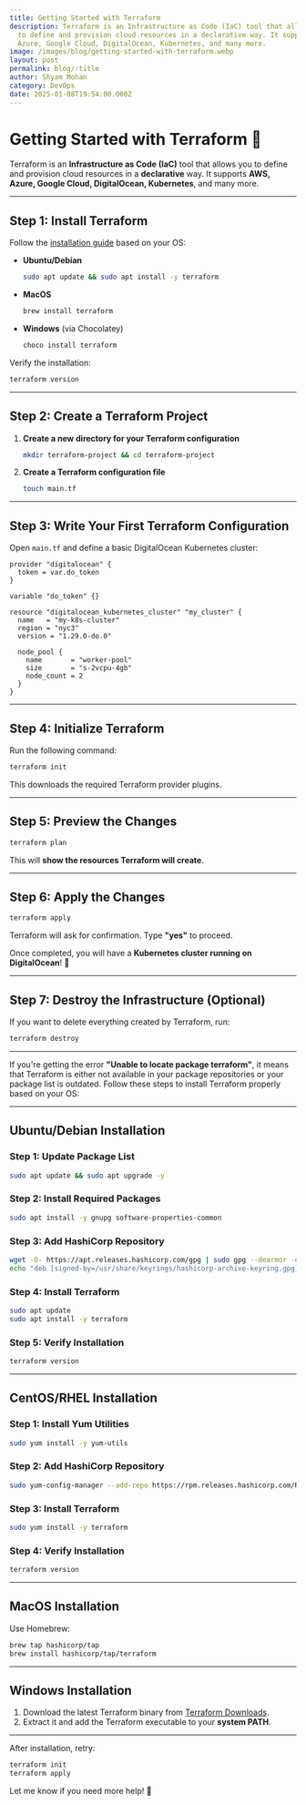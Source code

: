 ```yaml
---
title: Getting Started with Terraform
description: Terraform is an Infrastructure as Code (IaC) tool that allows you
  to define and provision cloud resources in a declarative way. It supports AWS,
  Azure, Google Cloud, DigitalOcean, Kubernetes, and many more.
image: /images/blog/getting-started-with-terraform.webp
layout: post
permalink: blog/:title
author: Shyam Mohan
category: DevOps
date: 2025-01-08T19:54:00.000Z
---
```

# **Getting Started with Terraform 🚀**

Terraform is an **Infrastructure as Code (IaC)** tool that allows you to define and provision cloud resources in a **declarative** way. It supports **AWS, Azure, Google Cloud, DigitalOcean, Kubernetes**, and many more.

---

## **Step 1: Install Terraform**
Follow the [installation guide](https://developer.hashicorp.com/terraform/tutorials/aws-get-started/install-cli) based on your OS:

- **Ubuntu/Debian**
  ```bash
  sudo apt update && sudo apt install -y terraform
  ```
- **MacOS**
  ```bash
  brew install terraform
  ```
- **Windows** (via Chocolatey)
  ```powershell
  choco install terraform
  ```

Verify the installation:
```bash
terraform version
```

---

## **Step 2: Create a Terraform Project**
1. **Create a new directory for your Terraform configuration**
   ```bash
   mkdir terraform-project && cd terraform-project
   ```

2. **Create a Terraform configuration file**
   ```bash
   touch main.tf
   ```

---

## **Step 3: Write Your First Terraform Configuration**
Open `main.tf` and define a basic DigitalOcean Kubernetes cluster:

```hcl
provider "digitalocean" {
  token = var.do_token
}

variable "do_token" {}

resource "digitalocean_kubernetes_cluster" "my_cluster" {
  name   = "my-k8s-cluster"
  region = "nyc3"
  version = "1.29.0-do.0"

  node_pool {
    name       = "worker-pool"
    size       = "s-2vcpu-4gb"
    node_count = 2
  }
}
```

---

## **Step 4: Initialize Terraform**
Run the following command:
```bash
terraform init
```
This downloads the required Terraform provider plugins.

---

## **Step 5: Preview the Changes**
```bash
terraform plan
```
This will **show the resources Terraform will create**.

---

## **Step 6: Apply the Changes**
```bash
terraform apply
```
Terraform will ask for confirmation. Type **"yes"** to proceed.

Once completed, you will have a **Kubernetes cluster running on DigitalOcean**! 🎉

---

## **Step 7: Destroy the Infrastructure (Optional)**
If you want to delete everything created by Terraform, run:
```bash
terraform destroy
```

---



If you're getting the error **"Unable to locate package terraform"**, it means that Terraform is either not available in your package repositories or your package list is outdated. Follow these steps to install Terraform properly based on your OS:

---

## **Ubuntu/Debian Installation**
### **Step 1: Update Package List**
```bash
sudo apt update && sudo apt upgrade -y
```

### **Step 2: Install Required Packages**
```bash
sudo apt install -y gnupg software-properties-common
```

### **Step 3: Add HashiCorp Repository**
```bash
wget -O- https://apt.releases.hashicorp.com/gpg | sudo gpg --dearmor -o /usr/share/keyrings/hashicorp-archive-keyring.gpg
echo "deb [signed-by=/usr/share/keyrings/hashicorp-archive-keyring.gpg] https://apt.releases.hashicorp.com $(lsb_release -cs) main" | sudo tee /etc/apt/sources.list.d/hashicorp.list
```

### **Step 4: Install Terraform**
```bash
sudo apt update
sudo apt install -y terraform
```

### **Step 5: Verify Installation**
```bash
terraform version
```

---

## **CentOS/RHEL Installation**
### **Step 1: Install Yum Utilities**
```bash
sudo yum install -y yum-utils
```

### **Step 2: Add HashiCorp Repository**
```bash
sudo yum-config-manager --add-repo https://rpm.releases.hashicorp.com/RHEL/hashicorp.repo
```

### **Step 3: Install Terraform**
```bash
sudo yum install -y terraform
```

### **Step 4: Verify Installation**
```bash
terraform version
```

---

## **MacOS Installation**
Use Homebrew:
```bash
brew tap hashicorp/tap
brew install hashicorp/tap/terraform
```

---

## **Windows Installation**
1. Download the latest Terraform binary from [Terraform Downloads](https://developer.hashicorp.com/terraform/downloads).
2. Extract it and add the Terraform executable to your **system PATH**.

---

After installation, retry:
```bash
terraform init
terraform apply
```

Let me know if you need more help! 🚀
